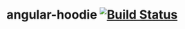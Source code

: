 angular-hoodie [![Build Status](https://travis-ci.org/gdi2290/angular-hoodie.png?branch=master)](https://travis-ci.org/gdi2290/angular-hoodie)
===
